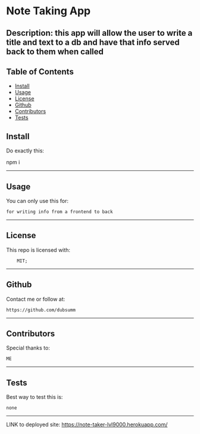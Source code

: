 # Note Taking App

## Description: this app will allow the user to write a title and text to a db and have that info served back to them when called

## Table of Contents

- [Install](#install)
- [Usage](#usage)
- [License](#license)
- [Github](#github)
- [Contributors](#contributors)
- [Tests](#tests)

## Install 

Do exactly this:

   npm i 

______________________________________________

## Usage

You can only use this for:

    for writing info from a frontend to back

______________________________________________

## License

This repo is licensed with:

        MIT;

______________________________________________

## Github

Contact me or follow at:

    https://github.com/dubsumm

______________________________________________

## Contributors

Special thanks to:

    ME

______________________________________________

## Tests

Best way to test this is:

    none

______________________________________________

LINK to deployed site:
https://note-taker-lvl9000.herokuapp.com/
